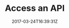 ---
date: 2017-03-24T16:39:31Z
title: Access an API
weight: 16
menu:
    main:
        parent: "Tyk Operator"
---